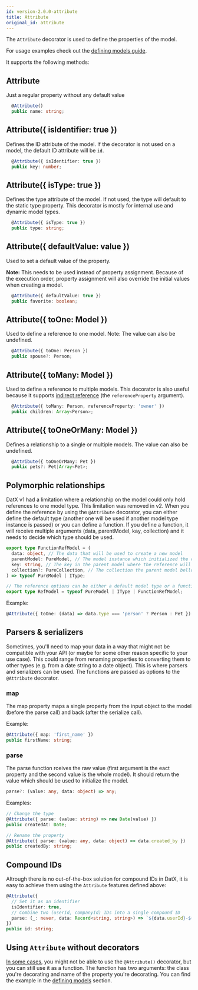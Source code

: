 ```yaml
---
id: version-2.0.0-attribute
title: Attribute
original_id: attribute
---
```


The `Attribute` decorator is used to define the properties of the model.

For usage examples check out the [defining models guide](Defining-models).

It supports the following methods:

## Attribute

Just a regular property without any default value

```typescript
  @Attribute()
  public name: string;
```

## Attribute({ isIdentifier: true })

Defines the ID attribute of the model. If the decorator is not used on a model, the default ID attribute will be `id`.

```typescript
  @Attribute({ isIdentifier: true })
  public key: number;
```

## Attribute({ isType: true })

Defines the type attribute of the model. If not used, the type will default to the static type property. This decorator is mostly for internal use and dynamic model types.

```typescript
  @Attribute({ isType: true })
  public type: string;
```

## Attribute({ defaultValue: value })

Used to set a default value of the property.

**Note:** This needs to be used instead of property assignment. Because of the execution order, property assignment will also override the initial values when creating a model.

```typescript
  @Attribute({ defaultValue: true })
  public favorite: boolean;
```

## Attribute({ toOne: Model })

Used to define a reference to one model. Note: The value can also be undefined.

```typescript
  @Attribute({ toOne: Person })
  public spouse?: Person;
```

## Attribute({ toMany: Model })

Used to define a reference to multiple models. This decorator is also useful because it supports [indirect reference](references#indirect-references) (the `referenceProperty` argument).

```typescript
  @Attribute({ toMany: Person, referenceProperty: 'owner' })
  public children: Array<Person>;
```

## Attribute({ toOneOrMany: Model })

Defines a relationship to a single or multiple models. The value can also be undefined.

```typescript
  @Attribute({ toOneOrMany: Pet })
  public pets?: Pet|Array<Pet>;
```

## Polymorphic relationships

DatX v1 had a limitation where a relationship on the model could only hold references to one model type. This limitation was removed in v2. When you define the reference by using the `@Attribute` decorator, you can either define the default type (another one will be used if another model type instance is passed) or you can define a function. If you define a function, it will receive multiple arguments (data, parentModel, kay, collection) and it needs to decide which type should be used.

```typescript
export type FunctionRefModel = (
  data: object, // The data that will be used to create a new model
  parentModel: PureModel, // The model instance which initialized the creation
  key: string, // The key in the parent model where the reference will be saved
  collection?: PureCollection, // The collection the parent model bellongs to
) => typeof PureModel | IType;

// The reference options can be either a default model type or a function
export type RefModel = typeof PureModel | IType | FunctionRefModel;
```

Example:

```typescript
@Attribute({ toOne: (data) => data.type === 'person' ? Person : Pet })
```

## Parsers & serializers

Sometimes, you'll need to map your data in a way that might not be compatible with your API (or maybe for some other reason specific to your use case). This could range from renaming properties to converting them to other types (e.g. from a date string to a date object). This is where parsers and serializers can be used. The functions are passed as options to the `@Attribute` decorator.

### map

The map property maps a single property from the input object to the model (before the parse call) and back (after the serialize call).

Example:

```typescript
@Attribute({ map: 'first_name' })
public firstName: string;
```

### parse

The parse function rceives the raw value (first argument is the eact property and the second value is the whole model). It should return the value which should be used to initialize the model.

```typescript
parse?: (value: any, data: object) => any;
```

Examples:

```typescript
// Change the type
@Attribute({ parse: (value: string) => new Date(value) })
public createdAt: Date;

// Rename the property
@Attribute({ parse: (value: any, data: object) => data.created_by })
public createdBy: string;

```

## Compound IDs

Altrough there is no out-of-the-box solution for compound IDs in DatX, it is easy to achieve them using the `Attribute` features defined above:

```typescript
@Attribute({
  // Set it as an identifier
  isIdentifier: true,
  // Combine two (userId, companyId) IDs into a single compound ID
  parse: (_: never, data: Record<string, string>) => `${data.userId}-${data.companyId}`
})
public id: string;
```

## Using `Attribute` without decorators

[In some cases](https://github.com/infinum/datx/issues/92), you might not be able to use the `@Attribute()` decorator, but you can still use it as a function. The function has two arguments: the class you're decorating and name of the property you're decorating. You can find the example in the [defining models](https://github.com/infinum/datx/wiki/Defining-models) section.
